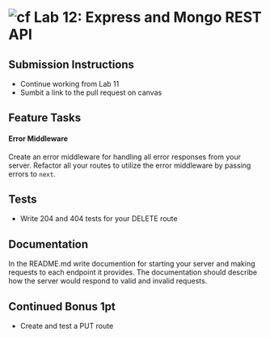 ![cf](https://i.imgur.com/7v5ASc8.png) Lab 12: Express and Mongo REST API
======

## Submission Instructions
* Continue working from Lab 11
* Sumbit a link to the pull request on canvas

## Feature Tasks  
#### Error Middleware
Create an error middleware for handling all error responses from your server. Refactor all your routes to utilize the error middleware by passing errors to `next`.

## Tests
* Write 204 and 404 tests for your DELETE route
  
## Documentation
In the README.md write documention for starting your server and making requests to each endpoint it provides. The documentation should describe how the server would respond to valid and invalid requests.

## Continued Bonus 1pt
* Create and test a PUT route
